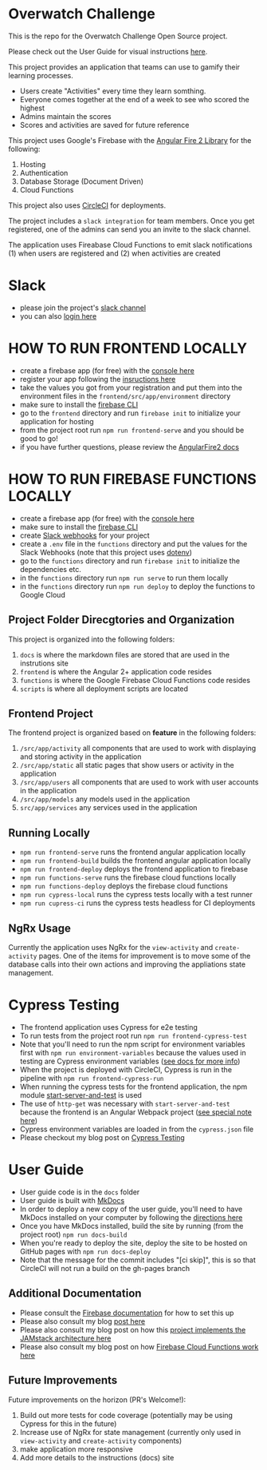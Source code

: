 # Overwatch Challenge

This is the repo for the Overwatch Challenge Open Source project.

Please check out the User Guide for visual instructions [here](https://andrewevans0102.github.io/overwatch-challenge/).

This project provides an application that teams can use to gamify their learning processes.
- Users create "Activities" every time they learn somthing.
- Everyone comes together at the end of a week to see who scored the highest
- Admins maintain the scores
- Scores and activities are saved for future reference

This project uses Google's Firebase with the [Angular Fire 2 Library](https://github.com/angular/angularfire2) for the following:
1. Hosting
2. Authentication
3. Database Storage (Document Driven)
4. Cloud Functions

This project also uses [CircleCI](https://circleci.com/) for deployments.

The project includes a `slack integration` for team members.  Once you get registered, one of the admins can send you an invite to the slack channel.

The application uses Fireabase Cloud Functions to emit slack notifications (1) when users are registered and (2) when activities are created

# Slack
- please join the project's [slack channel](https://join.slack.com/t/overwatch-challenge/shared_invite/enQtNzQxMzAwODEzMDA4LTU0OWIzNDRmZDUwMmMzMTY0NDUyYjhkMDcxYTgzZTFmNzlmOGQ3ODA0ODAzYTBjNzQ1ODU5NmJkNDFiOWQ3ODQ)
- you can also [login here](https://overwatch-challenge.slack.com)

# HOW TO RUN FRONTEND LOCALLY
- create a firebase app (for free) with the [console here](https://console.firebase.google.com/)
- register your app following the [insructions here](https://firebase.google.com/docs/web/setup)
- take the values you got from your registration and put them into the environment files in the `frontend/src/app/environment` directory
- make sure to install the [firebase CLI](https://firebase.google.com/docs/cli)
- go to the `frontend` directory and run `firebase init` to initialize your application for hosting
- from the project root run `npm run frontend-serve` and you should be good to go!
- if you have further questions, please review the [AngularFire2 docs](https://github.com/angular/angularfire2/blob/master/docs/install-and-setup.md)

# HOW TO RUN FIREBASE FUNCTIONS LOCALLY
- create a firebase app (for free) with the [console here](https://console.firebase.google.com/)
- make sure to install the [firebase CLI](https://firebase.google.com/docs/cli)
- create [Slack webhooks](https://api.slack.com/incoming-webhooks) for your project
- create a `.env` file in the `functions` directory and put the values for the Slack Webhooks (note that this project uses [dotenv](https://www.npmjs.com/package/dotenv))
- go to the `functions` directory and run `firebase init` to initialize the dependencies etc.
- in the `functions` directory run `npm run serve` to run them locally
- in the `functions` directory run `npm run deploy` to deploy the functions to Google Cloud

## Project Folder Direcgtories and Organization
This project is organized into the following folders:
1. `docs` is where the markdown files are stored that are used in the instrutions site
2. `frontend` is where the Angular 2+ application code resides
3. `functions` is where the Google Firebase Cloud Functions code resides
4. `scripts` is where all deployment scripts are located

## Frontend Project
The frontend project is organized based on __feature__ in the following folders:
1. `/src/app/activity` all components that are used to work with displaying and storing activity in the application
2. `/src/app/static` all static pages that show users or activity in the application
3. `/src/app/users` all components that are used to work with user accounts in the application
4. `/src/app/models` any models used in the application
5. `src/app/services` any services used in the application

## Running Locally
- ```npm run frontend-serve``` runs the frontend angular application locally
- ```npm run frontend-build``` builds the frontend angular application locally
- ```npm run frontend-deploy``` deploys the frontend application to firebase
- ```npm run functions-serve``` runs the firebase cloud functions locally
- ```npm run functions-deploy``` deploys the firebase cloud functions
- ```npm run cypress-local``` runs the cypress tests locally with a test runner
- ```npm run cupress-ci``` runs the cypress tests headless for CI deployments

## NgRx Usage
Currently the application uses NgRx for the `view-activity` and `create-activity` pages.  One of the items for improvement is to move some of the database calls into their own actions and improving the appliations state management.

# Cypress Testing
- The frontend application uses Cypress for e2e testing
- To run tests from the project root run `npm run frontend-cypress-test`
- Note that you'll need to run the npm script for environment variables first with `npm run environment-variables` because the values used in testing are Cypress environment variables ([see docs for more info](https://docs.cypress.io/guides/guides/environment-variables.html#Setting))
- When the project is deployed with CircleCI, Cypress is run in the pipeline with `npm run frontend-cypress-run`
- When running the cypress tests for the frontend application, the npm module [start-server-and-test](https://www.npmjs.com/package/start-server-and-test) is used
- The use of `http-get` was necessary with `start-server-and-test` because the frontend is an Angular Webpack project ([see special note here](https://www.npmjs.com/package/start-server-and-test#note-for-webpack-dev-server-users))
- Cypress environment variables are loaded in from the  `cypress.json` file
- Please checkout my blog post on [Cypress Testing](https://blog.angularindepth.com/how-cypress-makes-testing-fun-a56da1294285)

# User Guide
- User guide code is in the `docs` folder
- User guide is built with [MkDocs](https://www.mkdocs.org/)
- In order to deploy a new copy of the user guide, you'll need to have MkDocs installed on your computer by following the [directions here](https://www.mkdocs.org/#installation)
- Once you have MkDocs installed, build the site by running (from the project root) `npm run docs-build`
- When you're ready to deploy the site, deploy the site to be hosted on GitHub pages with `npm run docs-deploy`
- Note that the message for the commit includes "[ci skip]", this is so that CircleCI will not run a build on the gh-pages branch

## Additional Documentation
- Please consult the [Firebase documentation](https://firebase.google.com/docs/web/setup/?authuser=0#config-object) for how to set this up  
- Please also consult my blog [post here](https://rhythmandbinary.com/2018/04/08/firebase/)
- Please also consult my blog post on how this [project implements the JAMstack architecture here](https://blog.angularindepth.com/why-building-with-a-jamstack-is-awesome-49618fd21198)
- Please also consult my blog post on how [Firebase Cloud Functions work here](https://blog.angularindepth.com/why-firebase-cloud-functions-are-awesome-f4faeab630f7)

## Future Improvements
Future improvements on the horizon (PR's Welcome!):
1. Build out more tests for code coverage (potentially may be using Cypress for this in the future)
2. Increase use of NgRx for state management (currently only used in `view-activity` and `create-activity` components)
3. make application more responsive
4. Add more details to the instructions (docs) site